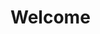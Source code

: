 <!DOCTYPE html>
<html lang="en">
<head>
  <meta charset="UTF-8">
  <meta name="viewport" content="width=device-width, initial-scale=1.0">
  <title>Document</title>
</head>
<body>
  
  <div class="text-center"> 
    <h1 class="display-4">Welcome</h1>
    <fb:login-button 
      scope="public_profile,email"
      onlogin="checkLoginState();">
    </fb:login-button>
    <div id="authStatus"></div>
  </div>
 
 <script>
    window.fbAsyncInit = function() {
      FB.init({
        appId      : '664086267548417',
        cookie     : true,
        xfbml      : true,
        version    : 'v8.0'
      });
        
      FB.AppEvents.logPageView();   
        
    };

    (function(d, s, id){
      var js, fjs = d.getElementsByTagName(s)[0];
      if (d.getElementById(id)) {return;}
      js = d.createElement(s); js.id = id;
      js.src = "https://connect.facebook.net/en_US/sdk.js";
      fjs.parentNode.insertBefore(js, fjs);
    }(document, 'script', 'facebook-jssdk'));

    function  checkLoginState(){

      FB.getLoginStatus(function(response) {
        console.log(JSON.stringify(response, null, 2));
        $("#authStatus").html("<code>" + JSON.stringify(response, null, 2) + "</code>");
      });
    }

  </script>
</body>
</html>
